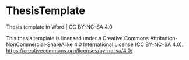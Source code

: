 # ThesisTemplate
Thesis template in Word | CC BY-NC-SA 4.0

This thesis template is licensed under a Creative Commons Attribution-NonCommercial-ShareAlike 4.0 International License (CC BY-NC-SA 4.0).
https://creativecommons.org/licenses/by-nc-sa/4.0/
